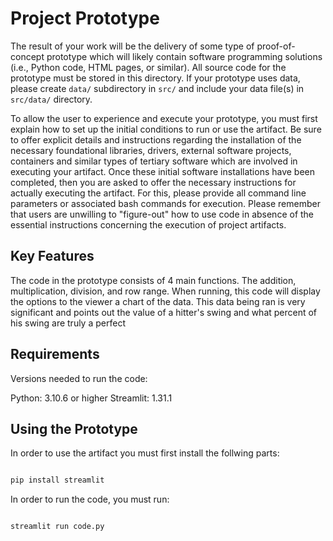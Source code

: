 # Project Prototype

The result of your work will be the delivery of some type of proof-of-concept prototype which will likely contain software programming solutions (i.e., Python code, HTML pages, or similar). All source code for the prototype must be stored in this directory. If your prototype uses data, please create `data/` subdirectory in `src/` and include your data file(s) in `src/data/` directory.

To allow the user to experience and execute your prototype, you must first explain how to set up the initial conditions to run or use the artifact. Be sure to offer explicit details and instructions regarding the installation of the necessary foundational libraries, drivers, external software projects, containers and similar types of tertiary software which are involved in executing your artifact. Once these initial software installations have been completed, then you are asked to offer the necessary instructions for actually executing the artifact. For this, please provide all command line parameters or associated bash commands for execution. Please remember that users are unwilling to "figure-out" how to use code in absence of the essential instructions concerning the execution of project artifacts.

## Key Features

The code in the prototype consists of 4 main functions. The addition, multiplication, division, and row range. When running, this code will display the options to the viewer a chart of the data. This data being ran is very significant and points out the value of a hitter's swing and what percent of his swing are truly a perfect

## Requirements

Versions needed to run the code:

Python: 3.10.6 or higher
Streamlit: 1.31.1

## Using the Prototype

In order to use the artifact you must first install the follwing parts:

```python

pip install streamlit

```

In order to run the code, you must run:

```python

streamlit run code.py

```
